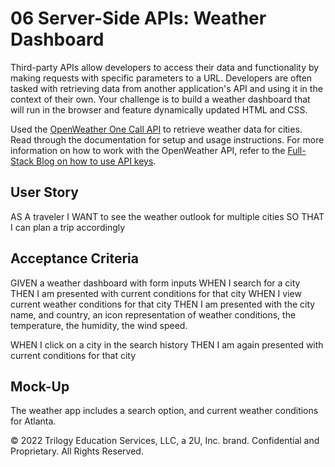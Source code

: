 # 06 Server-Side APIs: Weather Dashboard

Third-party APIs allow developers to access their data and functionality by making requests with specific parameters to a URL. Developers are often tasked with retrieving data from another application's API and using it in the context of their own. Your challenge is to build a weather dashboard that will run in the browser and feature dynamically updated HTML and CSS.

Used the [OpenWeather One Call API](https://openweathermap.org/api/one-call-api) to retrieve weather data for cities. Read through the documentation for setup and usage instructions. For more information on how to work with the OpenWeather API, refer to the [Full-Stack Blog on how to use API keys](https://coding-boot-camp.github.io/full-stack/apis/how-to-use-api-keys).

## User Story

AS A traveler
I WANT to see the weather outlook for multiple cities
SO THAT I can plan a trip accordingly

## Acceptance Criteria

GIVEN a weather dashboard with form inputs
WHEN I search for a city
THEN I am presented with current conditions for that city
WHEN I view current weather conditions for that city
THEN I am presented with the city name, and country, an icon representation of weather conditions, the temperature, the humidity, the wind speed.

WHEN I click on a city in the search history
THEN I am again presented with current conditions for that city

## Mock-Up

The weather app includes a search option, and current weather conditions for Atlanta.

© 2022 Trilogy Education Services, LLC, a 2U, Inc. brand. Confidential and Proprietary. All Rights Reserved.
